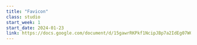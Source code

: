 ```yaml
---
title: "Favicon"
class: studio
start_week: 1
start_date: 2024-01-23
link: https://docs.google.com/document/d/15gawrRKPkf1NcipJBp7a2IdEg07WG9u_MQRmT1WmN10
---
```

